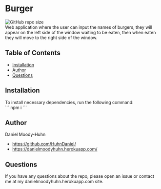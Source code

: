 # Burger
![GitHub repo size](https://img.shields.io/github/repo-size/HuhnDaniel/burger)  
Web application where the user can input the names of burgers, they will appear on the left side of the window waiting to be eaten, then when eaten they will move to the right side of the window.
## Table of Contents
- [Installation](#installation)
- [Author](#author)
- [Questions](#questions)
## Installation
To install necessary dependencies, run the following command:  
\`\`\`
npm i
\`\`\`
## Author
Daniel Moody-Huhn
- https://github.com/HuhnDaniel/
- https://danielmoodyhuhn.herokuapp.com/
## Questions   
If you have any questions about the repo, please open an issue or contact me at my danielmoodyhuhn.herokuapp.com site.
